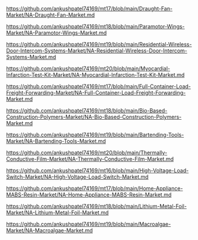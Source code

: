 <p><a href="https://github.com/ankushpatel74169/mt17/blob/main/Draught-Fan-Market/NA-Draught-Fan-Market.md">https://github.com/ankushpatel74169/mt17/blob/main/Draught-Fan-Market/NA-Draught-Fan-Market.md</a></p><p><a href="https://github.com/ankushpatel74169/mt18/blob/main/Paramotor-Wings-Market/NA-Paramotor-Wings-Market.md">https://github.com/ankushpatel74169/mt18/blob/main/Paramotor-Wings-Market/NA-Paramotor-Wings-Market.md</a></p><p><a href="https://github.com/ankushpatel74169/mt19/blob/main/Residential-Wireless-Door-Intercom-Systems-Market/NA-Residential-Wireless-Door-Intercom-Systems-Market.md">https://github.com/ankushpatel74169/mt19/blob/main/Residential-Wireless-Door-Intercom-Systems-Market/NA-Residential-Wireless-Door-Intercom-Systems-Market.md</a></p><p><a href="https://github.com/ankushpatel74169/mt20/blob/main/Myocardial-Infarction-Test-Kit-Market/NA-Myocardial-Infarction-Test-Kit-Market.md">https://github.com/ankushpatel74169/mt20/blob/main/Myocardial-Infarction-Test-Kit-Market/NA-Myocardial-Infarction-Test-Kit-Market.md</a></p><p><a href="https://github.com/ankushpatel74169/mt17/blob/main/Full-Container-Load-Freight-Forwarding-Market/NA-Full-Container-Load-Freight-Forwarding-Market.md">https://github.com/ankushpatel74169/mt17/blob/main/Full-Container-Load-Freight-Forwarding-Market/NA-Full-Container-Load-Freight-Forwarding-Market.md</a></p><p><a href="https://github.com/ankushpatel74169/mt18/blob/main/Bio-Based-Construction-Polymers-Market/NA-Bio-Based-Construction-Polymers-Market.md">https://github.com/ankushpatel74169/mt18/blob/main/Bio-Based-Construction-Polymers-Market/NA-Bio-Based-Construction-Polymers-Market.md</a></p><p><a href="https://github.com/ankushpatel74169/mt19/blob/main/Bartending-Tools-Market/NA-Bartending-Tools-Market.md">https://github.com/ankushpatel74169/mt19/blob/main/Bartending-Tools-Market/NA-Bartending-Tools-Market.md</a></p><p><a href="https://github.com/ankushpatel74169/mt20/blob/main/Thermally-Conductive-Film-Market/NA-Thermally-Conductive-Film-Market.md">https://github.com/ankushpatel74169/mt20/blob/main/Thermally-Conductive-Film-Market/NA-Thermally-Conductive-Film-Market.md</a></p><p><a href="https://github.com/ankushpatel74169/mt16/blob/main/High-Voltage-Load-Switch-Market/NA-High-Voltage-Load-Switch-Market.md">https://github.com/ankushpatel74169/mt16/blob/main/High-Voltage-Load-Switch-Market/NA-High-Voltage-Load-Switch-Market.md</a></p><p><a href="https://github.com/ankushpatel74169/mt17/blob/main/Home-Appliance-MABS-Resin-Market/NA-Home-Appliance-MABS-Resin-Market.md">https://github.com/ankushpatel74169/mt17/blob/main/Home-Appliance-MABS-Resin-Market/NA-Home-Appliance-MABS-Resin-Market.md</a></p><p><a href="https://github.com/ankushpatel74169/mt18/blob/main/Lithium-Metal-Foil-Market/NA-Lithium-Metal-Foil-Market.md">https://github.com/ankushpatel74169/mt18/blob/main/Lithium-Metal-Foil-Market/NA-Lithium-Metal-Foil-Market.md</a></p><p><a href="https://github.com/ankushpatel74169/mt19/blob/main/Macroalgae-Market/NA-Macroalgae-Market.md">https://github.com/ankushpatel74169/mt19/blob/main/Macroalgae-Market/NA-Macroalgae-Market.md</a></p>
